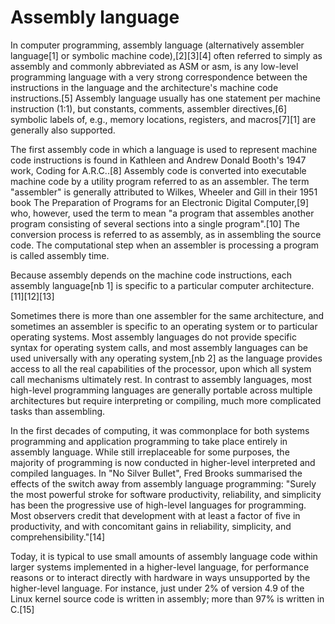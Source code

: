
Assembly language
=================


In computer programming,  assembly language (alternatively assembler language[1] or symbolic machine code),[2][3][4] often referred to simply as assembly and commonly abbreviated as ASM or asm, is any low-level programming language with a very strong correspondence between the instructions in the language and the architecture's machine code instructions.[5] Assembly language usually has one statement per machine instruction (1:1), but  constants, comments, assembler directives,[6] symbolic labels of, e.g., memory locations, registers, and macros[7][1] are generally also supported.


The first assembly code in which a language is used to represent machine code instructions is found in Kathleen and Andrew Donald Booth's 1947 work, Coding for A.R.C..[8] Assembly code is converted into executable machine code by a utility program referred to as an assembler. The term "assembler" is generally attributed to Wilkes, Wheeler and Gill in their 1951 book The Preparation of Programs for an Electronic Digital Computer,[9] who, however, used the term to mean "a program that assembles another program consisting of several sections into a single program".[10] The conversion process is referred to as assembly, as in assembling the source code. The computational step when an assembler is processing a program is called assembly time.


Because assembly depends on the machine code instructions, each assembly language[nb 1] is specific to a particular computer architecture.[11][12][13]


Sometimes there is more than one assembler for the same architecture, and sometimes an assembler is specific to an operating system or to particular operating systems. Most assembly languages do not provide specific syntax for operating system calls, and most assembly languages can be used universally with any operating system,[nb 2] as the language provides access to all the real capabilities of the processor, upon which all system call mechanisms ultimately rest. In contrast to assembly languages, most high-level programming languages are generally portable across multiple architectures but require interpreting or compiling, much more complicated tasks than assembling.


In the first decades of computing, it was commonplace for both systems programming and application programming to take place entirely in assembly language.  While still irreplaceable for some purposes, the majority of programming is now conducted in higher-level interpreted and compiled languages.  In "No Silver Bullet", Fred Brooks summarised the effects of the switch away from assembly language programming: "Surely the most powerful stroke for software productivity, reliability, and simplicity has been the progressive use of high-level languages for programming. Most observers credit that development with at least a factor of five in productivity, and with concomitant gains in reliability, simplicity, and comprehensibility."[14]


Today, it is typical to use small amounts of assembly language code within larger systems implemented in a higher-level language, for performance reasons or to interact directly with hardware in ways unsupported by the higher-level language.  For instance, just under 2% of version 4.9 of the Linux kernel source code is written in assembly; more than 97% is written in C.[15]
